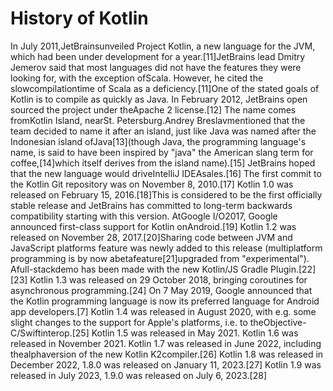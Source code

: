 # History of Kotlin
In July 2011,JetBrainsunveiled Project Kotlin, a new language for the JVM, which had been under development for a year.[11]JetBrains lead Dmitry Jemerov said that most languages did not have the features they were looking for, with the exception ofScala. However, he cited the slowcompilationtime of Scala as a deficiency.[11]One of the stated goals of Kotlin is to compile as quickly as Java. In February 2012, JetBrains open sourced the project under theApache 2 license.[12]
The name comes fromKotlin Island, nearSt. Petersburg.Andrey Breslavmentioned that the team decided to name it after an island, just like Java was named after the Indonesian island ofJava[13](though Java, the programming language's name, is said to have been inspired by "java" the American slang term for coffee,[14]which itself derives from the island name).[15]
JetBrains hoped that the new language would driveIntelliJ IDEAsales.[16]
The first commit to the Kotlin Git repository was on November 8, 2010.[17]
Kotlin 1.0 was released on February 15, 2016.[18]This is considered to be the first officially stable release and JetBrains has committed to long-term backwards compatibility starting with this version.
AtGoogle I/O2017, Google announced first-class support for Kotlin onAndroid.[19]
Kotlin 1.2 was released on November 28, 2017.[20]Sharing code between JVM and JavaScript platforms feature was newly added to this release (multiplatform programming is by now abetafeature[21]upgraded from "experimental"). Afull-stackdemo has been made with the new Kotlin/JS Gradle Plugin.[22][23]
Kotlin 1.3 was released on 29 October 2018, bringing coroutines for asynchronous programming.[24]
On 7 May 2019, Google announced that the Kotlin programming language is now its preferred language for Android app developers.[7]
Kotlin 1.4 was released in August 2020, with e.g. some slight changes to the support for Apple's platforms, i.e. to theObjective-C/Swiftinterop.[25]
Kotlin 1.5 was released in May 2021.
Kotlin 1.6 was released in November 2021.
Kotlin 1.7 was released in June 2022, including thealphaversion of the new Kotlin K2compiler.[26]
Kotlin 1.8 was released in December 2022, 1.8.0 was released on January 11, 2023.[27]
Kotlin 1.9 was released in July 2023, 1.9.0 was released on July 6, 2023.[28]

